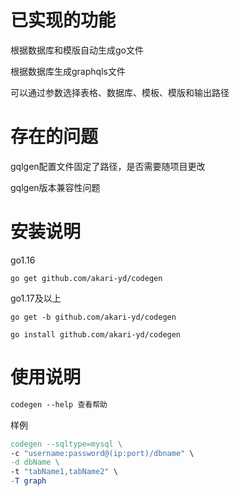 # 已实现的功能
根据数据库和模版自动生成go文件

根据数据库生成graphqls文件

可以通过参数选择表格、数据库、模板、模版和输出路径

# 存在的问题
gqlgen配置文件固定了路径，是否需要随项目更改

gqlgen版本兼容性问题


# 安装说明
go1.16
```
go get github.com/akari-yd/codegen
```

go1.17及以上 
```
go get -b github.com/akari-yd/codegen

go install github.com/akari-yd/codegen
```

# 使用说明
```makefile
codegen --help 查看帮助
```

样例
```makefile
codegen --sqltype=mysql \
-c "username:password@(ip:port)/dbname" \
-d dbName \
-t "tabName1,tabName2" \
-T graph
```
